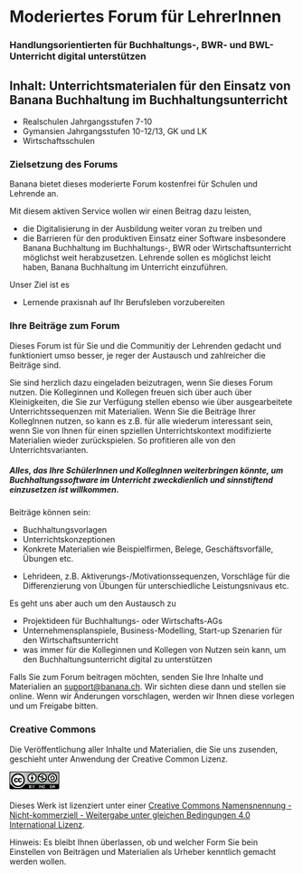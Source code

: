 # Moderiertes Forum für LehrerInnen

### Handlungsorientierten für Buchhaltungs-, BWR- und BWL-Unterricht digital unterstützen


## Inhalt: Unterrichtsmaterialen für den Einsatz von Banana Buchhaltung im Buchhaltungsunterricht

+ Realschulen
Jahrgangsstufen 7-10
+ Gymansien
Jahrgangsstufen 10-12/13, GK und LK
+ Wirtschaftsschulen

### Zielsetzung des Forums

Banana bietet dieses moderierte Forum kostenfrei für Schulen und Lehrende an.

Mit diesem aktiven Service wollen wir einen Beitrag dazu leisten,
+ die Digitalisierung in der Ausbildung weiter voran zu treiben und
+ die Barrieren für den produktiven Einsatz einer Software insbesondere Banana Buchhaltung im Buchhaltungs-, BWR oder Wirtschaftsunterricht möglichst weit herabzusetzen. Lehrende sollen es möglichst leicht haben, Banana Buchhaltung im Unterricht einzuführen.

Unser Ziel ist es
+ Lernende praxisnah auf Ihr Berufsleben vorzubereiten


### Ihre Beiträge zum Forum

Dieses Forum ist für Sie und die Communitiy der Lehrenden gedacht und funktioniert umso besser, je reger der Austausch und zahlreicher die Beiträge sind.

Sie sind herzlich dazu eingeladen beizutragen, wenn Sie dieses Forum nutzen. Die Kolleginnen und Kollegen freuen sich über auch über Kleinigkeiten, die Sie zur Verfügung stellen ebenso wie über ausgearbeitete Unterrichtssequenzen mit Materialien. Wenn Sie die Beiträge Ihrer KollegInnen nutzen, so kann es z.B. für alle wiederum interessant sein, wenn Sie von Ihnen für einen spziellen Unterrichtskontext modifizierte Materialien wieder zurückspielen. So profitieren alle von den Unterrichtsvarianten.

##### Alles, das Ihre SchülerInnen und KollegInnen weiterbringen könnte, um Buchhaltungssoftware im Unterricht zweckdienlich und sinnstiftend einzusetzen ist willkommen. 

Beiträge können sein:

* Buchhaltungsvorlagen
* Unterrichtskonzeptionen
* Konkrete Materialien wie Beispielfirmen, Belege, Geschäftsvorfälle, Übungen etc.
+ Lehrideen, z.B. Aktiverungs-/Motivationssequenzen, Vorschläge für die Differenzierung von Übungen für unterschiedliche Leistungsnivaus etc.

Es geht uns aber auch um den Austausch zu

* Projektideen für Buchhaltungs- oder Wirtschafts-AGs
* Unternehmensplanspiele, Business-Modelling, Start-up Szenarien für den Wirtschaftsunterricht
* was immer für die Kolleginnen und Kollegen von Nutzen sein kann, um den Buchhaltungsunterricht digital zu unterstützen

Falls Sie zum Forum beitragen möchten, senden Sie Ihre Inhalte und Materialien an support@banana.ch. Wir sichten diese dann und stellen sie online. Wenn wir Änderungen vorschlagen, werden wir Ihnen diese vorlegen und um Freigabe bitten.

### Creative Commons

Die Veröffentlichung aller Inhalte und Materialien, die Sie uns zusenden, geschieht unter Anwendung der Creative Common Lizenz. 

<a rel="license" href="http://creativecommons.org/licenses/by-nc-sa/4.0/"><img alt="Creative Commons Lizenzvertrag" style="border-width:0" src="https://github.com/BananaEducation/Germany/raw/master/CC_Licence.png" target="_blank"/></a><br /><br />Dieses Werk ist lizenziert unter einer <a rel="license" href="http://creativecommons.org/licenses/by-nc-sa/4.0/" target="_blank">Creative Commons Namensnennung - Nicht-kommerziell - Weitergabe unter gleichen Bedingungen 4.0 International Lizenz</a>.

Hinweis: Es bleibt Ihnen überlassen, ob und welcher Form Sie bein Einstellen von Beiträgen und Materialien als Urheber kenntlich gemacht werden wollen.



 




